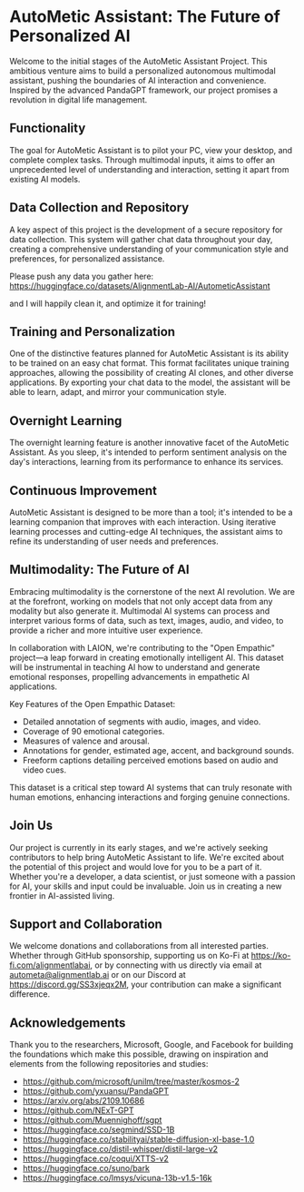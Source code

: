 # AutoMetic Assistant: The Future of Personalized AI

Welcome to the initial stages of the AutoMetic Assistant Project. This ambitious venture aims to build a personalized autonomous multimodal assistant, pushing the boundaries of AI interaction and convenience. Inspired by the advanced PandaGPT framework, our project promises a revolution in digital life management.

## Functionality

The goal for AutoMetic Assistant is to pilot your PC, view your desktop, and complete complex tasks. Through multimodal inputs, it aims to offer an unprecedented level of understanding and interaction, setting it apart from existing AI models.

## Data Collection and Repository

A key aspect of this project is the development of a secure repository for data collection. This system will gather chat data throughout your day, creating a comprehensive understanding of your communication style and preferences, for personalized assistance.

Please push any data you gather here: https://huggingface.co/datasets/AlignmentLab-AI/AutometicAssistant

and I will happily clean it, and optimize it for training!

## Training and Personalization

One of the distinctive features planned for AutoMetic Assistant is its ability to be trained on an easy chat format. This format facilitates unique training approaches, allowing the possibility of creating AI clones, and other diverse applications. By exporting your chat data to the model, the assistant will be able to learn, adapt, and mirror your communication style.

## Overnight Learning

The overnight learning feature is another innovative facet of the AutoMetic Assistant. As you sleep, it's intended to perform sentiment analysis on the day's interactions, learning from its performance to enhance its services.

## Continuous Improvement

AutoMetic Assistant is designed to be more than a tool; it's intended to be a learning companion that improves with each interaction. Using iterative learning processes and cutting-edge AI techniques, the assistant aims to refine its understanding of user needs and preferences.

## Multimodality: The Future of AI

Embracing multimodality is the cornerstone of the next AI revolution. We are at the forefront, working on models that not only accept data from any modality but also generate it. Multimodal AI systems can process and interpret various forms of data, such as text, images, audio, and video, to provide a richer and more intuitive user experience.

In collaboration with LAION, we're contributing to the "Open Empathic" project—a leap forward in creating emotionally intelligent AI. This dataset will be instrumental in teaching AI how to understand and generate emotional responses, propelling advancements in empathetic AI applications.

Key Features of the Open Empathic Dataset:

- Detailed annotation of segments with audio, images, and video.
- Coverage of 90 emotional categories.
- Measures of valence and arousal.
- Annotations for gender, estimated age, accent, and background sounds.
- Freeform captions detailing perceived emotions based on audio and video cues.

This dataset is a critical step toward AI systems that can truly resonate with human emotions, enhancing interactions and forging genuine connections.

## Join Us

Our project is currently in its early stages, and we're actively seeking contributors to help bring AutoMetic Assistant to life. We're excited about the potential of this project and would love for you to be a part of it. Whether you're a developer, a data scientist, or just someone with a passion for AI, your skills and input could be invaluable. Join us in creating a new frontier in AI-assisted living.

## Support and Collaboration

We welcome donations and collaborations from all interested parties. Whether through GitHub sponsorship, supporting us on Ko-Fi at https://ko-fi.com/alignmentlabai, or by connecting with us directly via email at autometa@alignmentlab.ai or on our Discord at https://discord.gg/SS3xjeqx2M, your contribution can make a significant difference.

## Acknowledgements

Thank you to the researchers, Microsoft, Google, and Facebook for building the foundations which make this possible, drawing on inspiration and elements from the following repositories and studies:

- https://github.com/microsoft/unilm/tree/master/kosmos-2
- https://github.com/yxuansu/PandaGPT
- https://arxiv.org/abs/2109.10686
- https://github.com/NExT-GPT
- https://github.com/Muennighoff/sgpt
- https://huggingface.co/segmind/SSD-1B
- https://huggingface.co/stabilityai/stable-diffusion-xl-base-1.0
- https://huggingface.co/distil-whisper/distil-large-v2
- https://huggingface.co/coqui/XTTS-v2
- https://huggingface.co/suno/bark
- https://huggingface.co/lmsys/vicuna-13b-v1.5-16k
